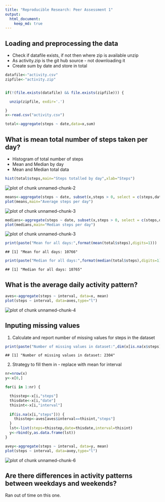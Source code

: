 ```yaml
---
title: "Reproducible Research: Peer Assessment 1"
output: 
  html_document:
    keep_md: true
---
```



## Loading and preprocessing the data

- Check if datafile exists, if not then where zip is available unzip
- As activity.zip is the git hub source - not downloading it
- Create sum by date and store in total


```r
datafile<-"activity.csv"
zipfile<-"activity.zip"


if(!(file.exists(datafile) && file.exists(zipfile))) {

  unzip(zipfile, exdir='.')

}
x<-read.csv("activity.csv")

total<-aggregate(steps ~ date,data=x,sum)
```


## What is mean total number of steps taken per day?
- Histogram of total number of steps
- Mean and Median by day
- Mean and Median total data



```r
hist(total$steps,main="Steps totalled by day",xlab="Steps")
```

![plot of chunk unnamed-chunk-2](figure/unnamed-chunk-2-1.png) 



```r
means<-aggregate(steps ~ date, subset(x,steps > 0, select = c(steps,date)), mean)
plot(means,main="Average steps per day")
```

![plot of chunk unnamed-chunk-3](figure/unnamed-chunk-3-1.png) 

```r
medians<-aggregate(steps ~ date, subset(x,steps > 0, select = c(steps,date)), median)
plot(medians,main="Median steps per day")
```

![plot of chunk unnamed-chunk-3](figure/unnamed-chunk-3-2.png) 

```r
print(paste("Mean for all days:",format(mean(total$steps),digits=1)))
```

```
## [1] "Mean for all days: 10766"
```

```r
print(paste("Median for all days:",format(median(total$steps),digits=1)))
```

```
## [1] "Median for all days: 10765"
```


## What is the average daily activity pattern?


```r
aves<-aggregate(steps ~ interval, data=x, mean)
plot(steps ~ interval, data=aves,type="l")
```

![plot of chunk unnamed-chunk-4](figure/unnamed-chunk-4-1.png) 

## Inputing missing values
1. Calculate and report number of missing values for steps in the dataset


```r
print(paste("Number of missing values in dataset:",dim(x[is.na(x$steps),])[[1]]))
```

```
## [1] "Number of missing values in dataset: 2304"
```
2. Strategy to fill them in - replace with mean for interval

```r
nr=nrow(x)
y<-x[0,]

for(i in 1:nr) {

  thisstep<-x[i,"steps"]
  thisdate<-x[i,"date"]
  thisint<-x[i,"interval"]
  
  if(is.na(x[i,"steps"])) {
    thisstep<-aves[aves$interval==thisint,"steps"]
  }
  lst<-list(steps=thisstep,date=thisdate,interval=thisint)
  y<-rbind(y,as.data.frame(lst))
}

avey<-aggregate(steps ~ interval, data=y, mean)
plot(steps ~ interval, data=avey,type="l")
```

![plot of chunk unnamed-chunk-6](figure/unnamed-chunk-6-1.png) 
## Are there differences in activity patterns between weekdays and weekends?

Ran out of time on this one.


